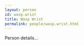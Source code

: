 ```yaml
---
layout: person
id: wasp.wrist
title: Wasp Wrist
permalink: people/wasp.wrist.html
---
```


Person details...